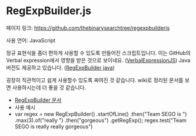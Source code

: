 # RegExpBuilder.js

페이지 링크: https://github.com/thebinarysearchtree/regexpbuilderjs

사용 언어: JavaScript

정규 표현식을 좀더 편하게 사용할 수 있도록 만들어진 스크립트입니다. 이는 GitHub의 Verbal expression에서 영향을 받은 것으로 보이네요. ([VerbalExpressionJS](https://github.com/VerbalExpressions/JSVerbalExpressions))
Java 버전도 제공하고 있습니다. ([RegExpBuilder java](https://github.com/thebinarysearchtree/regexpbuilderjava))

굉장히 직관적이고 쉽게 사용할수 있도록 짜여진 것 같습니다. wiki로 정리된 문서를 보면 사용하시는데 더 좋을 것 같습니다.
* [RegExpBuilder 문서](https://github.com/thebinarysearchtree/regexpbuilderjs/wiki)
* 사용 예시
*
    var regex = new RegExpBuilder()
    .startOfLine()
    .then("Team SEGO is ")
    .max(3).of("really ")
    .then("gorgeous")
    .getRegExp();
    regex.test("Team SEGO is really really gorgeous")
